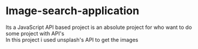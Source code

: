 # Image-search-application
Its a JavaScript API based project is an absolute project for who want to do some project with API's  
In this project i used unsplash's API to get the images 
